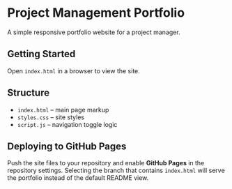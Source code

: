 # Project Management Portfolio

A simple responsive portfolio website for a project manager.

## Getting Started

Open `index.html` in a browser to view the site.

## Structure

- `index.html` – main page markup
- `styles.css` – site styles
- `script.js` – navigation toggle logic

## Deploying to GitHub Pages

Push the site files to your repository and enable **GitHub Pages** in the
repository settings. Selecting the branch that contains `index.html` will serve
the portfolio instead of the default README view.
